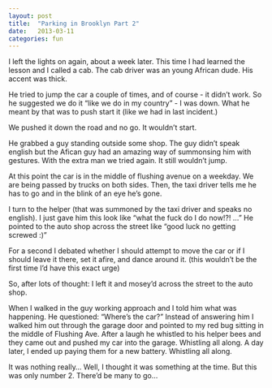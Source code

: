 ```yaml
---
layout: post
title:  "Parking in Brooklyn Part 2"
date:   2013-03-11
categories: fun
---
```


I left the lights on again, about a week later. This time I had learned the lesson and I called a cab. The cab driver was an young African dude. His accent was thick. 

He tried to jump the car a couple of times, and of course - it didn’t work. So he suggested we do it “like we do in my country” - I was down. What he meant by that was to push start it (like we had in last incident.)

We pushed it down the road and no go. It wouldn’t start.

He grabbed a guy standing outside some shop. The guy didn’t speak english but the Afican guy had an amazing way of summonsing him with gestures. With the extra man we tried again. It still wouldn’t jump.

At this point the car is in the middle of flushing avenue on a weekday. We are being passed by trucks on both sides. Then, the taxi driver tells me he has to go and in the blink of an eye he’s gone.

I turn to the helper (that was summoned by the taxi driver and speaks no english). I just gave him this look like “what the fuck do I do now!?! …” He pointed to the auto shop across the street like “good luck no getting screwed :)”

For a second I debated whether I should attempt to move the car or if I should leave it there, set it afire, and dance around it. (this wouldn’t be the first time I’d have this exact urge)

So, after lots of thought: I left it and mosey’d across the street to the auto shop.

When I walked in the guy working approach and I told him what was happening. He questioned: “Where’s the car?” Instead of answering him I walked him out through the garage door and pointed to my red bug sitting in the middle of Flushing Ave. After a laugh he whistled to his helper bees and they came out and pushed my car into the garage. Whistling all along. A day later, I ended up paying them for a new battery. Whistling all along.

It was nothing really… Well, I thought it was something at the time. But this was only number 2. There’d be many to go…